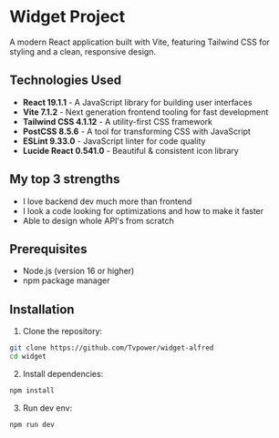 # Widget Project

A modern React application built with Vite, featuring Tailwind CSS for styling and a clean, responsive design.

## Technologies Used

- **React 19.1.1** - A JavaScript library for building user interfaces
- **Vite 7.1.2** - Next generation frontend tooling for fast development
- **Tailwind CSS 4.1.12** - A utility-first CSS framework
- **PostCSS 8.5.6** - A tool for transforming CSS with JavaScript
- **ESLint 9.33.0** - JavaScript linter for code quality
- **Lucide React 0.541.0** - Beautiful & consistent icon library

## My top 3 strengths
- I love backend dev much more than frontend
- I look a code looking for optimizations and how to make it faster
- Able to design whole API's from scratch

## Prerequisites

- Node.js (version 16 or higher)
- npm package manager

## Installation

1. Clone the repository:
```bash
git clone https://github.com/Tvpower/widget-alfred
cd widget
```
2. Install dependencies:
```bash
npm install
```

3. Run dev env:
```bash
npm run dev
```
